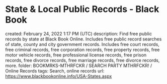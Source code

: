 # State & Local Public Records - Black Book

created: February 24, 2022 1:17 PM (UTC)
description: Find free public records by state at Black Book Online. Includes free public record searches of state, county and city government records. Includes free court records, free criminal records, free corporation records, free property records, free motor vehicle records, free professional license records, free prison records, free divorce records, free marriage records, free divorce records, more.
folder: BOOKMRKS-MTHRFCKR / SEARCH PARTY MTHRFCKR! / Online Records
tags: Search, online records
url: https://www.blackbookonline.info/USA-States.aspx